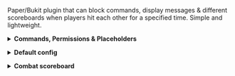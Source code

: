 Paper/Bukit plugin that can block commands, display messages & different scoreboards when players hit each other for a specified time. Simple and lightweight.

<details><summary><b>Commands, Permissions & Placeholders</b></summary>

- `/combat-tag reload` (alias: `/ct`) - reloads the config

Command requires the permission `combattag.admin`.

**Placeholders:**
- `%ct_time_left%` - time left in combat (in seconds)
- `%cu_in_combat%` - whether the player is in combat (true/false)

_(Yeah... not much; what a simple plugin!)_
</br></details>
<details><summary><b>Default config</b></summary>

```yaml
# All messages use Adventure's MiniMessage: https://docs.advntr.dev/minimessage/format.html
# All messages support PlaceholderAPI placeholders
# Make any message an empty string "" to disable it

# Enable the plugin's features?
enabled: true

combat-duration: 20.0

# Internal placeholder: [otherPlayer]
combat-tagged-message: "<#cb0000>You are now in combat with [otherPlayer]"

in-combat-action-bar: "<#cb0000>You are in combat! <grey>(<#ffd0a8>%ct_time_left%<grey>)"

combat-expired-message: "<green>You are no longer in combat"

# Enable the command blocker?
enable-command-blocker: true
command-blocker:
  blocked-msg: "<red>You can't run this command while in combat!"
  # Enabled: if command has a colon in (e.g. /plugin:spawn), it will ignore the text before the colon, and only check it as '/spawn'
  bypass-colons: true
  # Enabled: each whole word must match (e.g., `/warp spawn` will block `/warp spawn` but not `/warp1` or `/warp spawn1`)
  match-entire-words: true
  blocked-cmds:
    - "/warp spawn"
    - "/home"
    - "/tpa"
```
</br></details>
<details><summary><b>Combat scoreboard</b></summary>

[TAB](https://github.com/NEZNAMY/TAB) offers a pretty nifty feature where you can display scoreboards determined by conditions. You can use this in conjunction with the `in_combat` placeholder offered by this plugin to create a scoreboard that is displayed when the player is in combat.

Example usage (in TAB's `config.yml`):
```yaml
scoreboard:
  scoreboards:
    # Combat scoreboard (TAB checks top to bottom)
    combat:
      display-condition: "%ct_in_combat%=true" # <- the condition
      title: Combat scoreboard
      lines:
        - ' You are in combat!'
        - ' %ct_time_left% secs left'
    # Default scoreboard
    scoreboard:
      title: Normal scoreboard
      lines:
        - ' The default scoreboard of my server!'
```
</br></details>